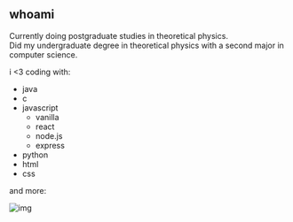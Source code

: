 ## whoami

Currently doing postgraduate studies in theoretical physics.  
Did my undergraduate degree in theoretical physics with a second major in computer science.   

i <3 coding with:  
- java
- c
- javascript
  - vanilla
  - react
  - node.js
  - express
- python
- html
- css

and more:

![img](https://skillicons.dev/icons?i=c,cpp,java,py,js,ts,nodejs,react,html,css,php,git,wordpress,mongodb,blender)
